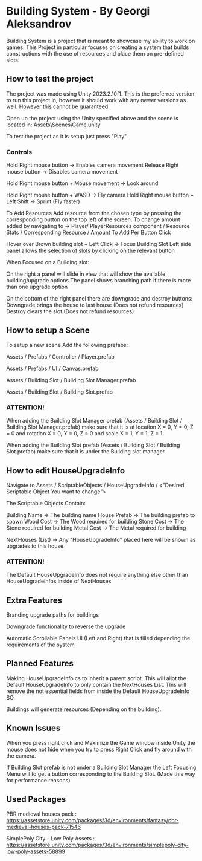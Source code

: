 # Building System - By Georgi Aleksandrov

Building System is a project that is meant to showcase my ability to work on games. This Project in particular focuses on creating a system that builds 
constructions with the use of resources and place them on pre-defined slots.

## How to test the project

The project was made using Unity 2023.2.10f1. 
This is the preferred version to run this project in, however it should work with any newer versions as well. 
However this cannot be guaranteed.

Open up the project using the Unity specified above and the scene is located in: Assets\Scenes\Game.unity

To test the project as it is setup just press "Play".

### Controls

Hold Right mouse button -> Enables camera movement
Release Right mouse button -> Disables camera movement

Hold Right mouse button + Mouse movement -> Look around

Hold Right mouse button + WASD -> Fly camera
Hold Right mouse button + Left Shift -> Sprint (Fly faster)

To Add Resources Add resource from the chosen type by pressing the corresponding button on the top left of the screen.
To change amount added by navigating to -> Player/ PlayerResources component / Resource Stats / Corresponding Resource / Amount To Add Per Button Click

Hover over Brown building slot + Left Click -> Focus Building Slot
Left side panel allows the selection of slots by clicking on the relevant button

When Focused on a Building slot:

On the right a panel will slide in view that will show the available building/upgrade options
The panel shows branching path if there is more than one upgrade option

On the bottom of the right panel there are downgrade and destroy buttons:
Downgrade brings the house to last house (Does not refund resources)
Destroy clears the slot (Does not refund resources)

## How to setup a Scene

To setup a new scene Add the following prefabs:

Assets / Prefabs / Controller / Player.prefab

Assets / Prefabs / UI / Canvas.prefab

Assets / Building Slot / Building Slot Manager.prefab

Assets / Building Slot / Building Slot.prefab

### ATTENTION!

When adding the Building Slot Manager prefab (Assets / Building Slot / Building Slot Manager.prefab) make sure that it is at 
location X = 0, Y = 0, Z = 0 and rotation X = 0, Y = 0, Z = 0 and scale X = 1, Y = 1, Z = 1.

When adding the Building Slot prefab (Assets / Building Slot / Building Slot.prefab) make sure that it is under the Building slot manager

## How to edit HouseUpgradeInfo

Navigate to Assets / ScriptableObjects / HouseUpgradeInfo / <"Desired Scriptable Object You want to change">

The Scriptable Objects Contain:

Building Name -> The building name
House Prefab -> The building prefab to spawn
Wood Cost -> The Wood required for building
Stone Cost -> The Stone required for building
Metal Cost -> The Metal required for building

NextHouses (List) -> Any "HouseUpgradeInfo" placed here will be shown as upgrades to this house

### ATTENTION!
The Default HouseUpgradeInfo does not require anything else other than HouseUpgradeInfos inside of NextHouses

## Extra Features

Branding upgrade paths for buildings

Downgrade functionality to reverse the upgrade

Automatic Scrollable Panels UI (Left and Right) that is filled depending the requirements of the system

## Planned Features

Making HouseUpgradeInfo.cs to inherit a parent script. This will allot the Default HouseUpgradeInfo to only contain the NextHouses List.
This will remove the not essential fields from inside the Default HouseUpgradeInfo SO.

Buildings will generate resources (Depending on the building).

## Known Issues

When you press right click and Maximize the Game window inside Unity the mouse does not hide when you try to press Right Click and fly around with the camera.

If Building Slot prefab is not under a Building Slot Manager the Left Focusing Menu will to get a button corresponding to the Building Slot. (Made this way for performance reasons)

## Used Packages

PBR medieval houses pack : https://assetstore.unity.com/packages/3d/environments/fantasy/pbr-medieval-houses-pack-71546

SimplePoly City - Low Poly Assets : https://assetstore.unity.com/packages/3d/environments/simplepoly-city-low-poly-assets-58899

